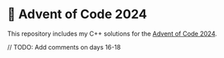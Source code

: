 # 🎄 Advent of Code 2024

This repository includes my C++ solutions for the [Advent of Code 2024](https://adventofcode.com/).


// TODO: Add comments on days 16-18
